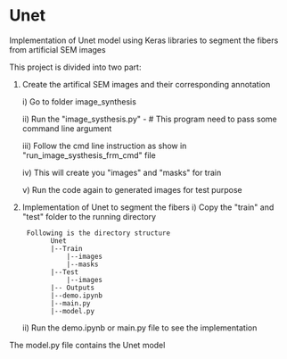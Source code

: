 # Unet
Implementation of Unet model using Keras libraries to segment the fibers from artificial SEM images

This project is divided into two part:

1. Create the artifical SEM images and their corresponding annotation

      i) Go to folder image_synthesis
      
      ii) Run the "image_systhesis.py" - # This program need to pass some command line argument
      
      iii) Follow the cmd line instruction as show in "run_image_systhesis_frm_cmd" file
      
      iv) This will create you "images" and "masks" for train
      
      v) Run the code again to generated images for test purpose
  
2. Implementation of Unet to segment the fibers
      i) Copy the "train" and "test" folder to the running directory

        Following is the directory structure
              Unet
              |--Train
                  |--images
                  |--masks
              |--Test
                  |--images
              |-- Outputs
              |--demo.ipynb
              |--main.py
              |--model.py

      ii) Run the demo.ipynb or main.py file to see the implementation
      
The model.py file contains the Unet model
